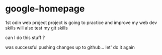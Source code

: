 # google-homepage
1st odin web project 
project is going to practice and improve my web dev skills 
will also test my git skills

can I do this stuff ?

was successful pushing changes up to github... let' do it again